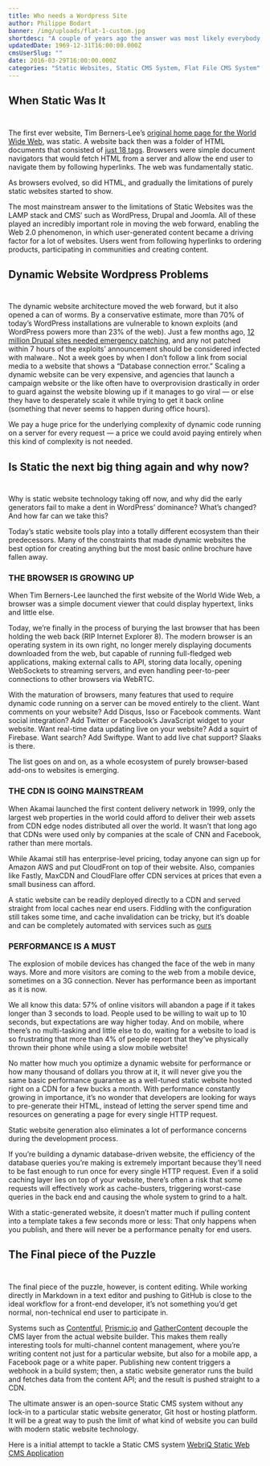 ```yaml
---
title: Who needs a Wordpress Site
author: Philippe Bodart
banner: /img/uploads/flat-1-custom.jpg
shortdesc: "A couple of years ago the answer was most likely everybody, now the answer is almost nobody. Why is that?"
updatedDate: 1969-12-31T16:00:00.000Z
cmsUserSlug: ""
date: 2016-03-29T16:00:00.000Z
categories: "Static Websites, Static CMS System, Flat File CMS System"
---
```


## When Static Was It <br><br>

The first ever website, Tim Berners-Lee’s [original home page for the World Wide Web](http://info.cern.ch/hypertext/WWW/TheProject.html), was static. A website back then was a folder of HTML documents that consisted of [just 18 tags](http://www.w3.org/History/19921103-hypertext/hypertext/WWW/MarkUp/Tags.html). Browsers were simple document navigators that would fetch HTML from a server and allow the end user to navigate them by following hyperlinks. The web was fundamentally static.

As browsers evolved, so did HTML, and gradually the limitations of purely static websites started to show.

The most mainstream answer to the limitations of Static Websites was the LAMP stack and CMS’ such as WordPress, Drupal and Joomla. All of these played an incredibly important role in moving the web forward, enabling the Web 2.0 phenomenon, in which user-generated content became a driving factor for a lot of websites. Users went from following hyperlinks to ordering products, participating in communities and creating content.

## Dynamic Website Wordpress Problems<br><br>

The dynamic website architecture moved the web forward, but it also opened a can of worms. By a conservative estimate, more than 70% of today’s WordPress installations are vulnerable to known exploits (and WordPress powers more than 23% of the web). Just a few months ago, [12 million Drupal sites needed emergency patching](https://nakedsecurity.sophos.com/2014/10/30/millions-of-drupal-websites-at-risk-from-failure-to-patch/), and any not patched within 7 hours of the exploits’ announcement should be considered infected with malware.. Not a week goes by when I don’t follow a link from social media to a website that shows a “Database connection error.” Scaling a dynamic website can be very expensive, and agencies that launch a campaign website or the like often have to overprovision drastically in order to guard against the website blowing up if it manages to go viral — or else they have to desperately scale it while trying to get it back online (something that never seems to happen during office hours).

We pay a huge price for the underlying complexity of dynamic code running on a server for every request — a price we could avoid paying entirely when this kind of complexity is not needed.

## Is Static the next big thing again and why now?<br><br>

Why is static website technology taking off now, and why did the early generators fail to make a dent in WordPress’ dominance? What’s changed? And how far can we take this?

Today’s static website tools play into a totally different ecosystem than their predecessors. Many of the constraints that made dynamic websites the best option for creating anything but the most basic online brochure have fallen away. 

### THE BROWSER IS GROWING UP

When Tim Berners-Lee launched the first website of the World Wide Web, a browser was a simple document viewer that could display hypertext, links and little else.

Today, we’re finally in the process of burying the last browser that has been holding the web back (RIP Internet Explorer 8). The modern browser is an operating system in its own right, no longer merely displaying documents downloaded from the web, but capable of running full-fledged web applications, making external calls to API, storing data locally, opening WebSockets to streaming servers, and even handling peer-to-peer connections to other browsers via WebRTC.

With the maturation of browsers, many features that used to require dynamic code running on a server can be moved entirely to the client. Want comments on your website? Add Disqus, Isso or Facebook comments. Want social integration? Add Twitter or Facebook’s JavaScript widget to your website. Want real-time data updating live on your website? Add a squirt of Firebase. Want search? Add Swiftype. Want to add live chat support? Slaaks is there. 

The list goes on and on, as a whole ecosystem of purely browser-based add-ons to websites is emerging.

### THE CDN IS GOING MAINSTREAM

When Akamai launched the first content delivery network in 1999, only the largest web properties in the world could afford to deliver their web assets from CDN edge nodes distributed all over the world. It wasn’t that long ago that CDNs were used only by companies at the scale of CNN and Facebook, rather than mere mortals.

While Akamai still has enterprise-level pricing, today anyone can sign up for Amazon AWS and put CloudFront on top of their website. Also, companies like Fastly, MaxCDN and CloudFlare offer CDN services at prices that even a small business can afford.

A static website can be readily deployed directly to a CDN and served straight from local caches near end users. Fiddling with the configuration still takes some time, and cache invalidation can be tricky, but it’s doable and can be completely automated with services such as [ours](http://www.webfactories.biz/pricing)

### PERFORMANCE IS A MUST

The explosion of mobile devices has changed the face of the web in many ways. More and more visitors are coming to the web from a mobile device, sometimes on a 3G connection. Never has performance been as important as it is now.

We all know this data: 57% of online visitors will abandon a page if it takes longer than 3 seconds to load. People used to be willing to wait up to 10 seconds, but expectations are way higher today. And on mobile, where there’s no multi-tasking and little else to do, waiting for a website to load is so frustrating that more than 4% of people report that they’ve physically thrown their phone while using a slow mobile website!

No matter how much you optimize a dynamic website for performance or how many thousand of dollars you throw at it, it will never give you the same basic performance guarantee as a well-tuned static website hosted right on a CDN for a few bucks a month. With performance constantly growing in importance, it’s no wonder that developers are looking for ways to pre-generate their HTML, instead of letting the server spend time and resources on generating a page for every single HTTP request.

Static website generation also eliminates a lot of performance concerns during the development process.

If you’re building a dynamic database-driven website, the efficiency of the database queries you’re making is extremely important because they’ll need to be fast enough to run once for every single HTTP request. Even if a solid caching layer lies on top of your website, there’s often a risk that some requests will effectively work as cache-busters, triggering worst-case queries in the back end and causing the whole system to grind to a halt.

With a static-generated website, it doesn’t matter much if pulling content into a template takes a few seconds more or less: That only happens when you publish, and there will never be a performance penalty for end users.

## The Final piece of the Puzzle<br><br>

The final piece of the puzzle, however, is content editing. While working directly in Markdown in a text editor and pushing to GitHub is close to the ideal workflow for a front-end developer, it’s not something you’d get normal, non-technical end user to participate in. 

Systems such as [Contentful](https://www.contentful.com/), [Prismic.io](https://prismic.io/) and [GatherContent](https://gathercontent.com/) decouple the CMS layer from the actual website builder. This makes them really interesting tools for multi-channel content management, where you’re writing content not just for a particular website, but also for a mobile app, a Facebook page or a white paper. Publishing new content triggers a webhook in a build system; then, a static website generator runs the build and fetches data from the content API; and the result is pushed straight to a CDN.

The ultimate answer is an open-source Static CMS system without any lock-in to a particular static website generator, Git host or hosting platform. It will be a great way to push the limit of what kind of website you can build with modern static website technology.

Here is a initial attempt to tackle a Static CMS system
[WebriQ Static Web CMS Application](http://app.webriq.com/auth/register)
  